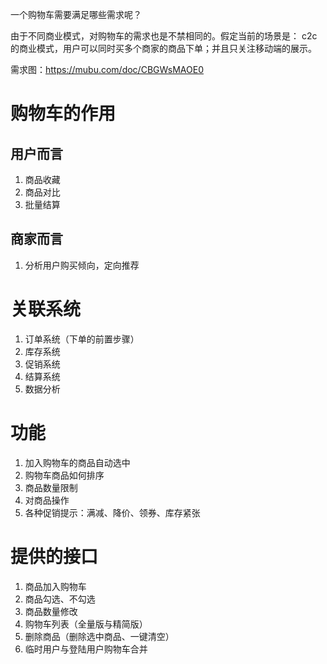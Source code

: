 一个购物车需要满足哪些需求呢？

由于不同商业模式，对购物车的需求也是不禁相同的。假定当前的场景是：
c2c的商业模式，用户可以同时买多个商家的商品下单；并且只关注移动端的展示。

需求图：https://mubu.com/doc/CBGWsMAOE0

# 购物车的作用

## 用户而言

1. 商品收藏
2. 商品对比
3. 批量结算

## 商家而言

1. 分析用户购买倾向，定向推荐

# 关联系统

1. 订单系统（下单的前置步骤）
2. 库存系统
3. 促销系统
4. 结算系统
5. 数据分析

# 功能

1. 加入购物车的商品自动选中
2. 购物车商品如何排序
3. 商品数量限制
4. 对商品操作
5. 各种促销提示：满减、降价、领券、库存紧张

# 提供的接口

1. 商品加入购物车
2. 商品勾选、不勾选
3. 商品数量修改
4. 购物车列表（全量版与精简版）
5. 删除商品（删除选中商品、一键清空）
6. 临时用户与登陆用户购物车合并
